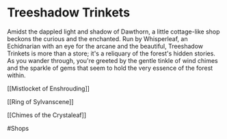 # Treeshadow Trinkets

Amidst the dappled light and shadow of Dawthorn, a little cottage-like shop beckons the curious and the enchanted. Run by Whisperleaf, an Echidnarian with an eye for the arcane and the beautiful, Treeshadow Trinkets is more than a store; it's a reliquary of the forest's hidden stories. As you wander through, you're greeted by the gentle tinkle of wind chimes and the sparkle of gems that seem to hold the very essence of the forest within.

[[Mistlocket of Enshrouding]]

[[Ring of Sylvanscene]]

[[Chimes of the Crystaleaf]]


#Shops